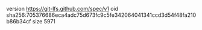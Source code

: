 version https://git-lfs.github.com/spec/v1
oid sha256:705376686eca4adc75d673fc9c5fe342064041341ccd3d54f48fa210b86b34cf
size 5971

